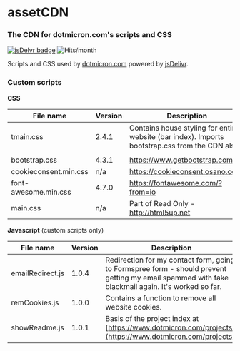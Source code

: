 # assetCDN

### The CDN for dotmicron.com's scripts and CSS

[![jsDelvr badge](https://img.shields.io/badge/Powered%20by-jsDelivr-%23ff5627.svg?style=flat-square)](https://www.jsdelivr.com)
![Hits/month](https://data.jsdelivr.com/v1/package/gh/codemicro/assetCDN/badge)

Scripts and CSS used by [dotmicron.com](https://www.dotmicron.com) powered by [jsDelivr](https://www.jsdelivr.com).

### Custom scripts

**CSS**

| File name             | Version | Description                                                  |
| --------------------- | ------- | ------------------------------------------------------------ |
| tmain.css             | 2.4.1   | Contains house styling for entire website (bar index). Imports bootstrap.css from the CDN also. |
|                       |         |                                                              |
| bootstrap.css         | 4.3.1   | https://www.getbootstrap.com                                 |
| cookieconsent.min.css | n/a     | https://cookieconsent.osano.com/                             |
| font-awesome.min.css  | 4.7.0   | https://fontawesome.com/?from=io                             |
| main.css              | n/a     | Part of Read Only - http://html5up.net                       |

**Javascript** (custom scripts only)

| File name        | Version | Description                                                  |
| ---------------- | ------- | ------------------------------------------------------------ |
| emailRedirect.js | 1.0.4   | Redirection for my contact form, going to Formspree form - should prevent getting my email spammed with fake blackmail again. It's worked so far. |
| remCookies.js    | 1.0.0   | Contains a function to remove all website cookies.           |
| showReadme.js    | 1.0.1   | Basis of the project index at [https://www.dotmicron.com/projects/](https://www.dotmicron.com/projects/) |